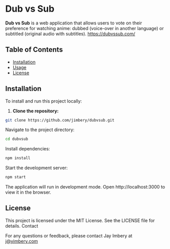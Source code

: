 # Dub vs Sub

**Dub vs Sub** is a web application that allows users to vote on their preference for watching anime: dubbed (voice-over in another language) or subtitled (original audio with subtitles).
https://dubvssub.com/

## Table of Contents

- [Installation](#installation)
- [Usage](#usage)
- [License](#license)

## Installation

To install and run this project locally:

1. **Clone the repository:**

```bash
git clone https://github.com/jimbery/dubvsub.git
```

Navigate to the project directory:

```bash
cd dubvsub
```

Install dependencies:

```bash
npm install
```

Start the development server:

```bash
npm start
```

The application will run in development mode. Open http://localhost:3000 to view it in the browser.

## License

This project is licensed under the MIT License. See the LICENSE file for details.
Contact

For any questions or feedback, please contact Jay Imbery at j@yimbery.com

